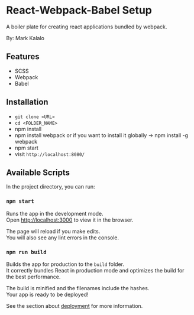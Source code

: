 # React-Webpack-Babel Setup

A boiler plate for creating react applications bundled by webpack.

By: Mark Kalalo

## Features

- SCSS
- Webpack
- Babel

## Installation

- `git clone <URL>`
- `cd <FOLDER_NAME>`
- npm install
- npm install webpack or if you want to install it globally -> npm install -g webpack 
- npm start
- visit `http://localhost:8080/`

## Available Scripts

In the project directory, you can run:

### `npm start`

Runs the app in the development mode.\
Open [http://localhost:3000](http://localhost:3000) to view it in the browser.

The page will reload if you make edits.\
You will also see any lint errors in the console.

### `npm run build`

Builds the app for production to the `build` folder.\
It correctly bundles React in production mode and optimizes the build for the best performance.

The build is minified and the filenames include the hashes.\
Your app is ready to be deployed!

See the section about [deployment](https://facebook.github.io/create-react-app/docs/deployment) for more information.
